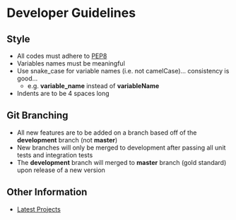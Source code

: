 # Developer Guidelines

## Style
- All codes must adhere to [PEP8](https://www.python.org/dev/peps/pep-0008/)
- Variables names must be meaningful 
- Use snake_case for variable names (i.e. not camelCase)... consistency is good...
  - e.g. **variable_name** instead of **variableName**
- Indents are to be 4 spaces long 

## Git Branching
- All new features are to be added on a branch based off of the **development** branch (not **master**)
- New branches will only be merged to development after passing all unit tests and integration tests
- The **development** branch will merged to **master** branch (gold standard) upon release of a new version

## Other Information
- [Latest Projects](https://github.com/snazrul1/Shingho/projects)

